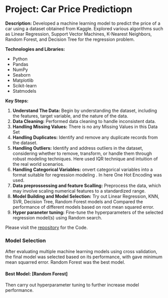 # Project: Car Price Predictiopn

**Description:**
Developed a machine learning model to predict the price of a car using a dataset obtained from Kaggle. Explored various algorithms such as Linear Regression, Support Vector Machines, K-Nearest Neighbors, Random Forest, and Decision Tree for the regression problem.

**Technologies and Libraries:**
- Python
- Pandas
- NumPy
- Seaborn
- Matplotlib
- Scikit-learn
- Statmodels

**Key Steps:**
1. **Understand The Data:** Begin by understanding the dataset, including the features, target variable, and the nature of the data.
2. **Data Cleaning:** Performed data cleaning to handle inconsistent data.
3. **Handling Missing Values:** There is no any Missing Values in this Data Set
4. **Handling Duplicates:** Identify and remove any duplicate records from the dataset.
5. **Handling Outliers:** Identify and address outliers in the dataset, considering whether to remove, transform, or handle them through robust modeling techniques. Here used IQR technique and intuition of the real world scenarios.
6. **Handling Categorical Variables:** onvert categorical variables into a format suitable for regression modeling . In here One Hot Encoding was used.
7. **Data preprossessing and feature Scalling:** Preprocess the data, which may involve scaling numerical features to a standardized range.
8. **Model Building and Model Selection:** Try out Linear Regression, KNN, SVR, Decision Tree, Random Forest models and Compared the performance of different models based on root mean squared error.
9. **Hyper paraneter tuning:** Fine-tune the hyperparameters of the selected regression model(s) using Random search.

Please visit the [repository](https://github.com/tillyshan/Car_Price_Prediction/blob/main/Car_Price_Prediction.ipynb) for the Code.

### Model Selection 

After evaluating multiple machine learning models using cross validation, the final model was selected based on its performance, with gave minimum mean squarred error. Random Forest was the best model.

#### Best Model: [Random Forest]

Then carry out hyperparameter tuning to further increase model performance.

